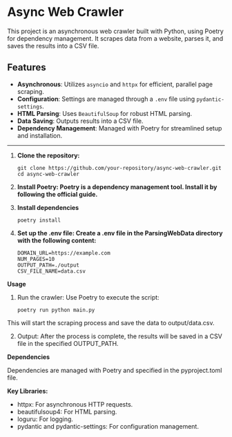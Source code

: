 # Async Web Crawler

This project is an asynchronous web crawler built with Python, using Poetry for dependency management. It scrapes data
from a website, parses it, and saves the results into a CSV file.

## Features

- **Asynchronous**: Utilizes `asyncio` and `httpx` for efficient, parallel page scraping.
- **Configuration**: Settings are managed through a `.env` file using `pydantic-settings`.
- **HTML Parsing**: Uses `BeautifulSoup` for robust HTML parsing.
- **Data Saving**: Outputs results into a CSV file.
- **Dependency Management**: Managed with Poetry for streamlined setup and installation.

---

1. **Clone the repository:**
   ```
   git clone https://github.com/your-repository/async-web-crawler.git
   cd async-web-crawler
   
2. **Install Poetry: Poetry is a dependency management tool. Install it by following the official guide.**

3. **Install dependencies**
   ```
   poetry install

4. **Set up the .env file: Create a .env file in the ParsingWebData directory with the following content:**

   ```
   DOMAIN_URL=https://example.com
   NUM_PAGES=10
   OUTPUT_PATH=./output
   CSV_FILE_NAME=data.csv
   ```

**Usage**

1. Run the crawler: Use Poetry to execute the script:
    ```
   poetry run python main.py

This will start the scraping process and save the data to output/data.csv.

2. Output: After the process is complete, the results will be saved in a CSV file in the specified OUTPUT_PATH.

**Dependencies**

Dependencies are managed with Poetry and specified in the pyproject.toml file.

**Key Libraries:**

 *    httpx: For asynchronous HTTP requests.
 *    beautifulsoup4: For HTML parsing.
 *    loguru: For logging.
 *    pydantic and pydantic-settings: For configuration management.
